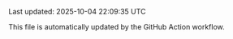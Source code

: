 Last updated: 2025-10-04 22:09:35 UTC

This file is automatically updated by the GitHub Action workflow.
